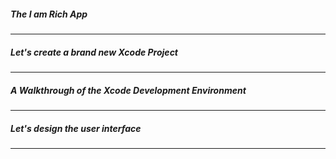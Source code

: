 <h5>The I am Rich App</h5>

---

<h5>Let's create a brand new Xcode Project</h5>

---

<h5>A Walkthrough of the Xcode Development Environment</h5>

---

<h5>Let's design the user interface</h5>

---
